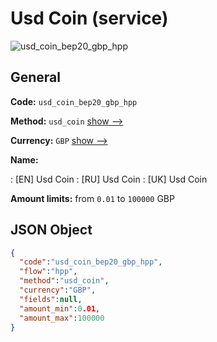 
# Usd Coin (service) 
![usd_coin_bep20_gbp_hpp](https://static.openfintech.io/payment_methods/usd_coin_bep20_gbp_hpp/logo.svg?w=400&c=v0.59.26#w200)  

## General 
 
**Code:** `usd_coin_bep20_gbp_hpp` 
 
**Method:** `usd_coin` 
 [show -->](/payment-methods/usd_coin/) 
 
**Currency:** `GBP` [show -->](/currencies/GBP/) 
 
**Name:** 
 
:	[EN] Usd Coin 
:	[RU] Usd Coin 
:	[UK] Usd Coin 
 
**Amount limits:** from `0.01` to `100000` GBP 

## JSON Object 

```json
{
  "code":"usd_coin_bep20_gbp_hpp",
  "flow":"hpp",
  "method":"usd_coin",
  "currency":"GBP",
  "fields":null,
  "amount_min":0.01,
  "amount_max":100000
}
```  
